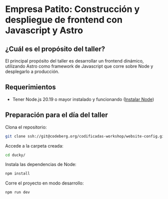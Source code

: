 # Empresa Patito: Construcción y despliegue de frontend con Javascript y Astro

## ¿Cuál es el propósito del taller?
El principal propósito del taller es desarrollar un frontend dinámico, utilizando Astro como framework de Javascript que
corre sobre Node y desplegarlo a producción.

## Requerimientos

- Tener Node.js 20.19 o mayor instalado y funcionando ([Instalar Node](https://nodejs.org/en/download))


## Preparación para el día del taller

Clona el repositorio:

```sh
git clone ssh://git@codeberg.org/codificadas-workshop/website-config.git ./ducky
```

Accede a la carpeta creada:

```sh
cd ducky/
```

Instala las dependencias de Node:

```sh 
npm install 
```

Corre el proyecto en modo desarrollo:

```sh 
npm run dev
```